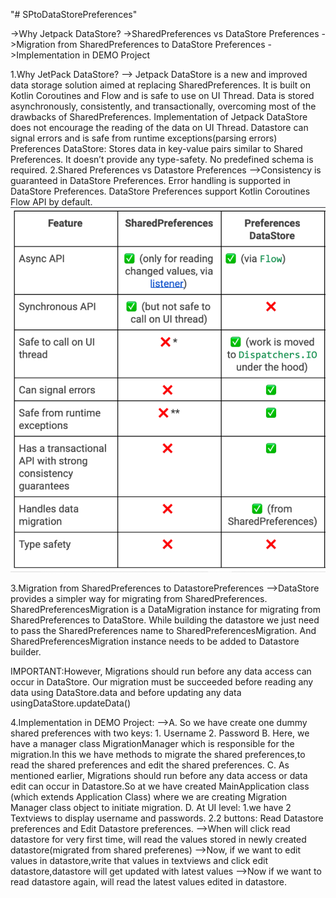"# SPtoDataStorePreferences" 

->Why Jetpack DataStore?
->SharedPreferences vs DataStore Preferences
->Migration from SharedPreferences to DataStore Preferences
->Implementation in DEMO Project

1.Why JetPack DataStore?
--> Jetpack DataStore is a new and improved data storage solution aimed at replacing SharedPreferences.
    It is built on Kotlin Coroutines and Flow and is safe to use on UI Thread.
    Data is stored asynchronously, consistently, and transactionally, overcoming most of the drawbacks of SharedPreferences.
    Implementation of Jetpack DataStore does not encourage the reading of the data on UI Thread. 
    Datastore can signal errors and is safe from runtime exceptions(parsing errors)
Preferences DataStore: Stores data in key-value pairs similar to Shared Preferences.
                       It doesn’t provide any type-safety. 
                       No predefined schema is required.
2.Shared Preferences vs Datastore Preferences
-->Consistency is guaranteed in DataStore Preferences.
   Error handling is supported in DataStore Preferences.
   DataStore Preferences support Kotlin Coroutines Flow API by default.
   ![img.png](img.png)

3.Migration from SharedPreferences to DatastorePreferences
-->DataStore provides a simpler way for migrating from SharedPreferences. 
   SharedPreferencesMigration is a DataMigration instance for migrating from SharedPreferences to DataStore. 
   While building the datastore we just need to pass the SharedPreferences name to SharedPreferencesMigration.
   And SharedPreferencesMigration instance needs to be added to Datastore builder.

IMPORTANT:However, Migrations should run before any data access can occur in DataStore. Our migration must be
          succeeded before reading any data using DataStore.data and before updating any data usingDataStore.updateData()

4.Implementation in DEMO Project:
-->A. So we have create one dummy shared preferences with two keys: 1. Username
                                                                    2. Password
   B. Here, we have a manager class MigrationManager which is responsible for the migration.In this we have methods to migrate
      the shared preferences,to read the shared preferences and edit the shared preferences.
   C. As mentioned earlier, Migrations should run before any data access or data edit  can occur in Datastore.So at we have created 
      MainApplication class (which extends Application Class) where we are creating Migration Manager class object to initiate migration.
   D. At UI level: 1.we have 2 Textviews to display username and passwords.
                   2.2 buttons: Read Datastore preferences and Edit Datastore preferences.
   -->When will click read datastore for very first time, will read the values stored in newly created datastore(migrated from 
      shared preferenes)
   -->Now, if we want to edit values in datastore,write that values in textviews and click edit datastore,datastore will get 
      updated with latest values
   -->Now if we want to read datastore again, will read the latest values edited in datastore.